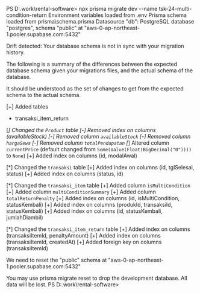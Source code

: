 PS D:\.work\rental-software> npx prisma migrate dev --name tsk-24-multi-condition-return
Environment variables loaded from .env
Prisma schema loaded from prisma\schema.prisma
Datasource "db": PostgreSQL database "postgres", schema "public" at "aws-0-ap-northeast-1.pooler.supabase.com:5432"

Drift detected: Your database schema is not in sync with your migration history.

The following is a summary of the differences between the expected database schema given your migrations files, and the actual schema of the database.

It should be understood as the set of changes to get from the expected schema to the actual schema.

[+] Added tables

- transaksi_item_return

[*] Changed the `Product` table
[-] Removed index on columns (availableStock)
[-] Removed column `availableStock`
[-] Removed column `hargaSewa`
[-] Removed column `totalPendapatan`
[*] Altered column `currentPrice` (default changed from `Some(Value(Float(BigDecimal("0"))))` to `None`)
[+] Added index on columns (id, modalAwal)

[*] Changed the `transaksi` table
[+] Added index on columns (id, tglSelesai, status)
[+] Added index on columns (status, id)

[*] Changed the `transaksi_item` table
[+] Added column `isMultiCondition`
[+] Added column `multiConditionSummary`
[+] Added column `totalReturnPenalty`
[+] Added index on columns (id, isMultiCondition, statusKembali)
[+] Added index on columns (produkId, transaksiId, statusKembali)
[+] Added index on columns (id, statusKembali, jumlahDiambil)

[*] Changed the `transaksi_item_return` table
[+] Added index on columns (transaksiItemId, penaltyAmount)
[+] Added index on columns (transaksiItemId, createdAt)
[+] Added foreign key on columns (transaksiItemId)

We need to reset the "public" schema at "aws-0-ap-northeast-1.pooler.supabase.com:5432"

You may use prisma migrate reset to drop the development database.
All data will be lost.
PS D:\.work\rental-software>
